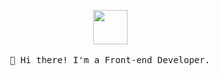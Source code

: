 <p align="center">
  <img src="https://64.media.tumblr.com/d8c347cf3e03580d0cf07b9f87cc0147/tumblr_mirqjfhcBM1rfjowdo1_500.gifv" width="55px">
   <br><br>
  <samp>
    👋 Hi there! I'm a Front-end Developer.
  </samp>
</p>
